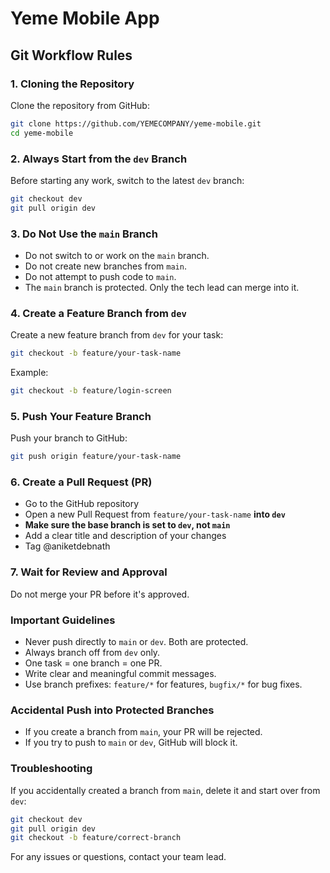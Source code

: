 ﻿# Yeme Mobile App
## Git Workflow Rules

### 1. Cloning the Repository

Clone the repository from GitHub:

```bash
git clone https://github.com/YEMECOMPANY/yeme-mobile.git
cd yeme-mobile
```

### 2. Always Start from the `dev` Branch

Before starting any work, switch to the latest `dev` branch:

```bash
git checkout dev
git pull origin dev
```

### 3. Do Not Use the `main` Branch

- Do not switch to or work on the `main` branch.
- Do not create new branches from `main`.
- Do not attempt to push code to `main`.
- The `main` branch is protected. Only the tech lead can merge into it.

### 4. Create a Feature Branch from `dev`

Create a new feature branch from `dev` for your task:

```bash
git checkout -b feature/your-task-name
```

Example:

```bash
git checkout -b feature/login-screen
```

### 5. Push Your Feature Branch

Push your branch to GitHub:

```bash
git push origin feature/your-task-name
```

### 6. Create a Pull Request (PR)

- Go to the GitHub repository
- Open a new Pull Request from `feature/your-task-name` **into `dev`**
- **Make sure the base branch is set to `dev`, not `main`**
- Add a clear title and description of your changes
- Tag @aniketdebnath

### 7. Wait for Review and Approval

Do not merge your PR before it's approved.

### Important Guidelines

- Never push directly to `main` or `dev`. Both are protected.
- Always branch off from `dev` only.
- One task = one branch = one PR.
- Write clear and meaningful commit messages.
- Use branch prefixes: `feature/*` for features, `bugfix/*` for bug fixes.

### Accidental Push into Protected Branches

- If you create a branch from `main`, your PR will be rejected.
- If you try to push to `main` or `dev`, GitHub will block it.

### Troubleshooting

If you accidentally created a branch from `main`, delete it and start over from `dev`:

```bash
git checkout dev
git pull origin dev
git checkout -b feature/correct-branch
```

For any issues or questions, contact your team lead.
